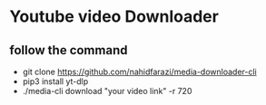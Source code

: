 # Youtube video Downloader

## follow the command

 - git clone https://github.com/nahidfarazi/media-downloader-cli
 - pip3 install yt-dlp
 - ./media-cli download "your video link" -r 720

